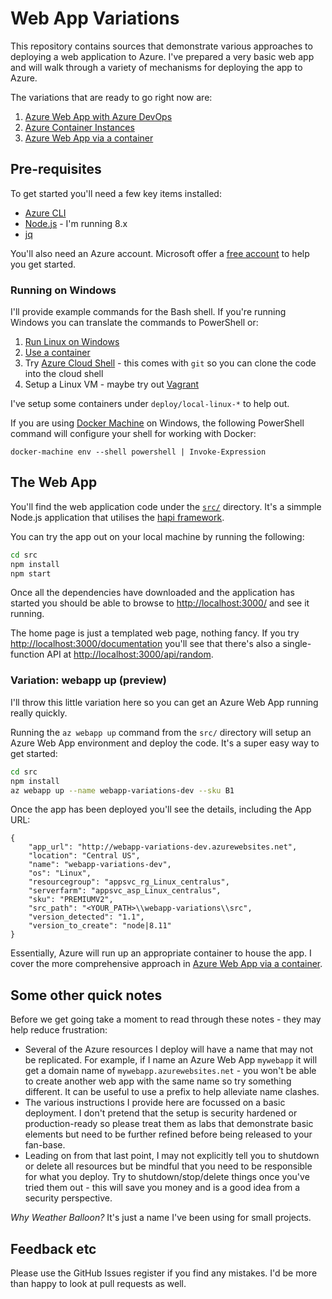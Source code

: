 # Web App Variations

This repository contains sources that demonstrate various approaches to deploying a web application to Azure. I've prepared a very basic web app
and will walk through a variety of mechanisms for deploying the app to
Azure.

The variations that are ready to go right now are:

1. [Azure Web App with Azure DevOps](deploy/azure-webapp-arm)
1. [Azure Container Instances](deploy/azure-aci)
1. [Azure Web App via a container](deploy/azure-webapp-container)

## Pre-requisites

To get started you'll need a few key items installed:

* [Azure CLI](https://docs.microsoft.com/en-us/cli/azure/install-azure-cli?view=azure-cli-latest)
* [Node.js](https://nodejs.org/en/) - I'm running 8.x
* [jq](https://stedolan.github.io/jq/download/)

You'll also need an Azure account. Microsoft offer a [free account](https://azure.microsoft.com/en-au/free/) to help you get started.

### Running on Windows

I'll provide example commands for the Bash shell. If you're running Windows you
can translate the commands to PowerShell or:

1. [Run Linux on Windows](https://docs.microsoft.com/en-us/windows/wsl/install-win10)
1. [Use a container](https://docs.docker.com/docker-for-windows/)
1. Try [Azure Cloud Shell](https://azure.microsoft.com/en-us/features/cloud-shell/) - this comes with `git` so you can clone the code into the cloud shell
1. Setup a Linux VM - maybe try out [Vagrant](https://www.vagrantup.com/)

I've setup some containers under `deploy/local-linux-*` to help out.

If you are using [Docker Machine](https://docs.docker.com/machine/install-machine/) on Windows, the following PowerShell command will configure your shell for working with Docker:

    docker-machine env --shell powershell | Invoke-Expression

## The Web App 

You'll find the web application code under the [`src/`](src/) directory. It's a simmple Node.js application that utilises the 
[hapi framework](https://hapijs.com/).

You can try the app out on your local machine by running the 
following:

```bash
cd src
npm install
npm start
```

Once all the dependencies have downloaded and the application has started you should be able to browse to [http://localhost:3000/](http://localhost:3000/) and see it running.

The home page is just a templated web page, nothing fancy. If you
try [http://localhost:3000/documentation](http://localhost:3000/documentation) you'll see that there's also a single-function API
at [http://localhost:3000/api/random](http://localhost:3000/api/random).

### Variation: webapp up (preview)

I'll throw this little variation here so you can get an Azure Web App running really quickly.

Running the `az webapp up` command from the `src/` directory will setup an Azure Web App
environment and deploy the code. It's a super easy way to get started:

```bash
cd src
npm install
az webapp up --name webapp-variations-dev --sku B1
```

Once the app has been deployed you'll see the details, including the App URL:

    {
        "app_url": "http://webapp-variations-dev.azurewebsites.net",
        "location": "Central US",
        "name": "webapp-variations-dev",
        "os": "Linux",
        "resourcegroup": "appsvc_rg_Linux_centralus",
        "serverfarm": "appsvc_asp_Linux_centralus",
        "sku": "PREMIUMV2",
        "src_path": "<YOUR_PATH>\\webapp-variations\\src",
        "version_detected": "1.1",
        "version_to_create": "node|8.11"
    }

Essentially, Azure will run up an appropriate container to house the app. 
I cover the more comprehensive approach in [Azure Web App via a container](deploy/azure-webapp-container).

## Some other quick notes

Before we get going take a moment to read through these notes - they may help
reduce frustration:

* Several of the Azure resources I deploy will have a name that may not be 
replicated. For example, if I name an Azure Web App `mywebapp` it will get
a domain name of `mywebapp.azurewebsites.net` - you won't be able to create 
another web app with the same name so try something different. It can be 
useful to use a prefix to help alleviate name clashes.
* The various instructions I provide here are focussed on a basic deployment.
I don't pretend that the setup is security hardened or production-ready so
please treat them as labs that demonstrate basic elements but need to be further refined before being released to your fan-base.
* Leading on from that last point, I may not explicitly tell you to shutdown
or delete all resources but be mindful that you need to be responsible for what you deploy. Try to shutdown/stop/delete things once you've tried them out - this will save you money and is a good idea from a security perspective.

_Why Weather Balloon?_ It's just a name I've been using for 
small projects.

## Feedback etc

Please use the GitHub Issues register if you find any mistakes. I'd 
be more than happy to look at pull requests as well.
